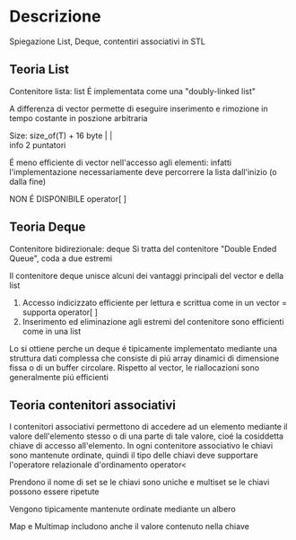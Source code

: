 # Descrizione

Spiegazione List, Deque, contentiri associativi in STL

## Teoria List

Contenitore lista: list<Tipo>
É implementata come una "doubly-linked list"

A differenza di vector permette di eseguire inserimento e rimozione in tempo costante in poszione arbitraria

Size:   size_of(T) + 16 byte 
            |           |         
            info        2 puntatori

É meno efficiente di vector nell'accesso agli elementi: infatti l'implementazione necessariamente deve percorrere la lista dall'inizio (o dalla fine)

NON É DISPONIBILE operator[ ]

## Teoria Deque

Contenitore bidirezionale: deque<Tipo>
Si tratta del contenitore "Double Ended Queue", coda a due estremi

Il contenitore deque unisce alcuni dei vantaggi principali del vector e della list
1. Accesso indicizzato efficiente per lettura e scrittua come in un vector = supporta operator[ ] 
2. Inserimento ed eliminazione agli estremi del contenitore sono efficienti come in una list

Lo si ottiene perche un deque é tipicamente implementato mediante una struttura dati complessa che consiste di piú array dinamici di dimensione fissa o di un buffer circolare.
Rispetto al vector, le riallocazioni sono generalmente piú efficienti 

## Teoria contenitori associativi 

I contenitori associativi permettono di accedere ad un elemento mediante il valore dell'elemento stesso o di una parte di tale valore, cioé la cosiddetta chiave di accesso all'elemento.
In ogni contenitore associativo le chiavi sono mantenute ordinate, quindi il tipo delle chiavi deve supportare l'operatore relazionale d'ordinamento operator<

Prendono il nome di set se le chiavi sono uniche e multiset se le chiavi possono essere ripetute

Vengono tipicamente mantenute ordinate mediante un albero 

Map e Multimap includono anche il valore contenuto nella chiave

